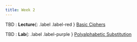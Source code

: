 ```yaml
---
title: Week 2
---
```


TBD
: **Lecture**{: .label .label-red } [Basic Ciphers](#)

TBD 
: **Lab**{: .label .label-purple } [Polyalphabetic Substitution](#)
